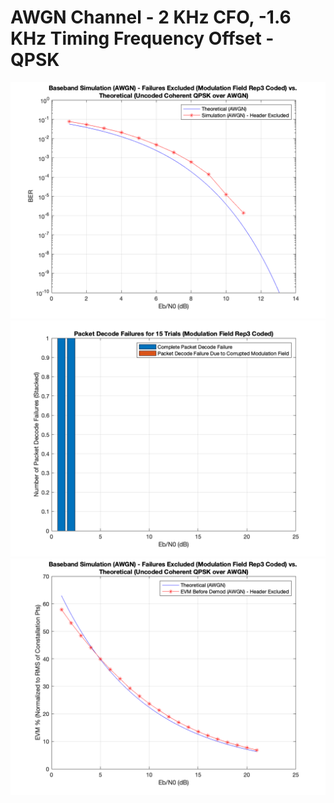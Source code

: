 # AWGN Channel - 2 KHz CFO, -1.6 KHz Timing Frequency Offset - QPSK

![BER](./AWGN_QPSK_BER.png)
![Failures](./AWGN_QPSK_Failures.png)
![EVM](./AWGN_QPSK_EVM.png)